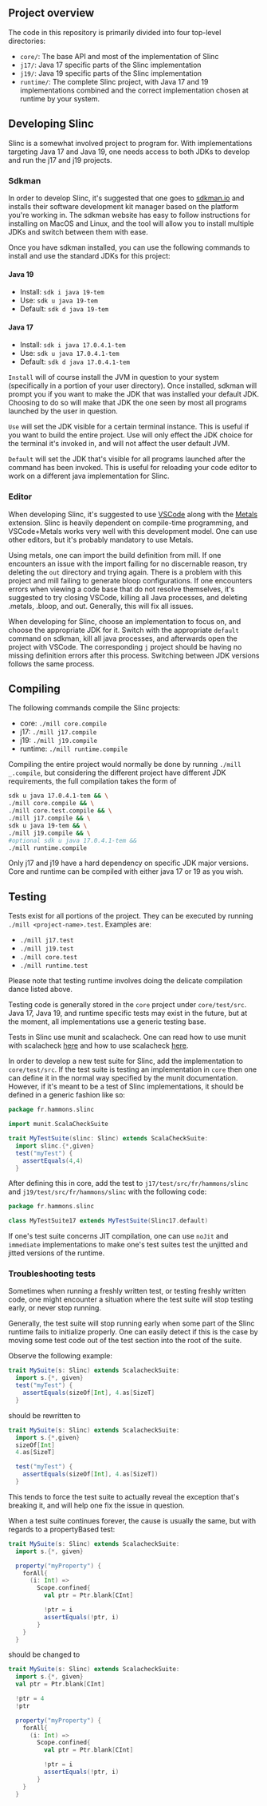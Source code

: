 ## Project overview

The code in this repository is primarily divided into four top-level directories:
* `core/`: The base API and most of the implementation of Slinc
* `j17/`: Java 17 specific parts of the Slinc implementation
* `j19/`: Java 19 specific parts of the Slinc implementation
* `runtime/`: The complete Slinc project, with Java 17 and 19 implementations combined and the correct implementation chosen at runtime by your system.

## Developing Slinc
Slinc is a somewhat involved project to program for. With implementations targeting Java 17 and Java 19, one needs access to both JDKs to develop and run the j17 and j19 projects.

### Sdkman

In order to develop Slinc, it's suggested that one goes to [sdkman.io](https://sdkman.io/) and installs their software development kit manager based on the platform you're working in. The sdkman website has easy to follow instructions for installing on MacOS and Linux, and the tool will allow you to install multiple JDKs and switch between them with ease.

Once you have sdkman installed, you can use the following commands to install and use the standard JDKs for this project:

#### Java 19
* Install: `sdk i java 19-tem`
* Use: `sdk u java 19-tem`
* Default: `sdk d java 19-tem`

#### Java 17
* Install: `sdk i java 17.0.4.1-tem`
* Use: `sdk u java 17.0.4.1-tem`
* Default: `sdk d java 17.0.4.1-tem`

`Install` will of course install the JVM in question to your system (specifically in a portion of your user directory). Once installed, sdkman will prompt you if you want to make the JDK that was installed your default JDK. Choosing to do so will make that JDK the one seen by most all programs launched by the user in question.

`Use` will set the JDK visible for a certain terminal instance. This is useful if you want to build the entire project. Use will only effect the JDK choice for the terminal it's invoked in, and will not affect the user default JVM.

`Default` will set the JDK that's visible for all programs launched after the command has been invoked. This is useful for reloading your code editor to work on a different java implementation for Slinc.

### Editor
When developing Slinc, it's suggested to use [VSCode](https://code.visualstudio.com/) along with the [Metals](https://marketplace.visualstudio.com/items?itemName=scalameta.metals) extension. Slinc is heavily dependent on compile-time programming, and VSCode+Metals works very well with this development model. One can use other editors, but it's probably mandatory to use Metals.

Using metals, one can import the build definition from mill. If one encounters an issue with the import failing for no discernable reason, try deleting the `out` directory and trying again. There is a problem with this project and mill failing to generate bloop configurations. If one encounters errors when viewing a code base that do not resolve themselves, it's suggested to try closing VSCode, killing all Java processes, and deleting .metals, .bloop, and out. Generally, this will fix all issues.

When developing for Slinc, choose an implementation to focus on, and choose the appropriate JDK for it. Switch with the appropriate `default` command on sdkman, kill all java processes, and afterwards open the project with VSCode. The corresponding `j` project should be having no missing definition errors after this process. Switching between JDK versions follows the same process.

## Compiling

The following commands compile the Slinc projects:

* core: `./mill core.compile`
* j17: `./mill j17.compile`
* j19: `./mill j19.compile`
* runtime: `./mill runtime.compile`

Compiling the entire project would normally be done by running `./mill _.compile`, but considering the different project have different JDK requirements, the full compilation takes the form of

```bash
sdk u java 17.0.4.1-tem && \
./mill core.compile && \
./mill core.test.compile && \
./mill j17.compile && \
sdk u java 19-tem && \
./mill j19.compile && \
#optional sdk u java 17.0.4.1-tem &&
./mill runtime.compile
```

Only j17 and j19 have a hard dependency on specific JDK major versions. Core and runtime can be compiled with either java 17 or 19 as you wish.


## Testing
Tests exist for all portions of the project. They can be executed by running `./mill <project-name>.test`. Examples are:

* `./mill j17.test`
* `./mill j19.test`
* `./mill core.test`
* `./mill runtime.test`

Please note that testing runtime involves doing the delicate compilation dance listed above.

Testing code is generally stored in the `core` project under `core/test/src`. Java 17, Java 19, and runtime specific tests may exist in the future, but at the moment, all implementations use a generic testing base.

Tests in Slinc use munit and scalacheck. One can read how to use munit with scalacheck [here](https://scalameta.org/munit/docs/integrations/scalacheck.html) and how to use scalacheck [here](https://github.com/typelevel/scalacheck/blob/main/doc/UserGuide.md).


In order to develop a new test suite for Slinc, add the implementation to `core/test/src`. If the test suite is testing an implementation in `core` then one can define it in the normal way specified by the munit documentation. However, if it's meant to be a test of Slinc implementations, it should be defined in a generic fashion like so:

```scala
package fr.hammons.slinc

import munit.ScalaCheckSuite

trait MyTestSuite(slinc: Slinc) extends ScalaCheckSuite:
  import slinc.{*,given}
  test("myTest") {
    assertEquals(4,4)
  }
```

After defining this in core, add the test to `j17/test/src/fr/hammons/slinc` and `j19/test/src/fr/hammons/slinc` with the following code:

```scala
package fr.hammons.slinc

class MyTestSuite17 extends MyTestSuite(Slinc17.default)
```

If one's test suite concerns JIT compilation, one can use `noJit` and `immediate` implementations to make one's test suites test the unjitted and jitted versions of the runtime.

### Troubleshooting tests

Sometimes when running a freshly written test, or testing freshly written code, one might encounter a situation where the test suite will stop testing early, or never stop running.

Generally, the test suite will stop running early when some part of the Slinc runtime fails to initialize properly. One can easily detect if this is the case by moving some test code out of the test section into the root of the suite.

Observe the following example:

```scala
trait MySuite(s: Slinc) extends ScalacheckSuite:
  import s.{*, given}
  test("myTest") {
    assertEquals(sizeOf[Int], 4.as[SizeT]
  }
```

should be rewritten to

```scala
trait MySuite(s: Slinc) extends ScalacheckSuite:
  import s.{*,given}
  sizeOf[Int]
  4.as[SizeT]

  test("myTest") {
    assertEquals(sizeOf[Int], 4.as[SizeT])
  }
```

This tends to force the test suite to actually reveal the exception that's breaking it, and will help one fix the issue in question.

When a test suite continues forever, the cause is usually the same, but with regards to a propertyBased test:

```scala
trait MySuite(s: Slinc) extends ScalacheckSuite:
  import s.{*, given}

  property("myProperty") {
    forAll{
      (i: Int) =>
        Scope.confined{
          val ptr = Ptr.blank[CInt]

          !ptr = i
          assertEquals(!ptr, i)
        }
    }
  }
```

should be changed to

```scala
trait MySuite(s: Slinc) extends ScalacheckSuite:
  import s.{*, given}
  val ptr = Ptr.blank[CInt]

  !ptr = 4
  !ptr

  property("myProperty") {
    forAll{
      (i: Int) =>
        Scope.confined{
          val ptr = Ptr.blank[CInt]

          !ptr = i
          assertEquals(!ptr, i)
        }
    }
  }
```
